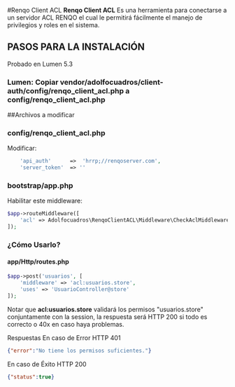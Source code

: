 #Renqo Client ACL
**Renqo Client ACL** Es una herramienta para conectarse a un servidor ACL RENQO el cual le permitirá fácilmente el manejo
de privilegios y roles en el sistema.

## PASOS PARA LA INSTALACIÓN

Probado en Lumen 5.3

### Lumen: Copiar vendor/adolfocuadros/client-auth/config/renqo_client_acl.php a config/renqo_client_acl.php

##Archivos a modificar

### config/renqo_client_acl.php
Modificar:
```php
    'api_auth'      =>  'hrrp;//renqoserver.com',
    'server_token'  => ''
```


### bootstrap/app.php
Habilitar este middleware:
```php
$app->routeMiddleware([
    'acl' => Adolfocuadros\RenqoClientACL\Middleware\CheckAclMiddleware::class,
]);
```

### ¿Cómo Usarlo?
#### app/Http/routes.php
```php
$app->post('usuarios', [
    'middleware' => 'acl:usuarios.store',
    'uses' => 'UsuarioController@store'
]);
```
Notar que **acl:usuarios.store** validará los permisos
"usuarios.store" conjuntamente con la session, la respuesta será HTTP 200
si todo es correcto o 40x en caso haya problemas.

Respuestas
En caso de Error HTTP 401
```json
{"error":"No tiene los permisos suficientes."}
```
En caso de Éxito HTTP 200
```json
{"status":true}
```